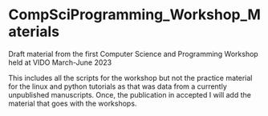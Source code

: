 # CompSciProgramming_Workshop_Materials
Draft material from the first Computer Science and Programming Workshop held at VIDO March-June 2023  

This includes all the scripts for the workshop but not the practice material for the linux and python tutorials as that was data from a currently unpublished manuscripts.
Once, the publication in accepted I will add the material that goes with the workshops. 
